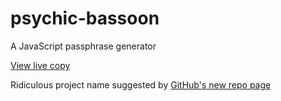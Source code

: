 # psychic-bassoon
A JavaScript passphrase generator

[View live copy](https://sowbug.github.io/psychic-bassoon/)

Ridiculous project name suggested by [GitHub's new repo page](https://github.com/new)
